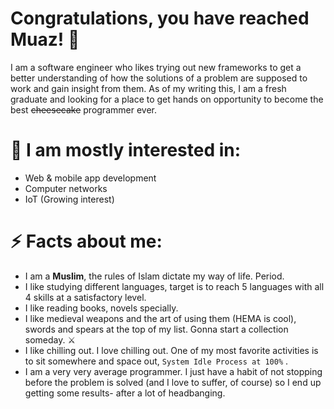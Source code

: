 # Congratulations, you have reached Muaz! 🥴

I am a software engineer who likes trying out new frameworks to get a better understanding of how the solutions of a problem are supposed to work and gain insight from them.
As of my writing this, I am a fresh graduate and looking for a place to get hands on opportunity to become the best ~~cheesecake~~ programmer ever. 

# 🤔 I am mostly interested in:
 - Web & mobile app development
 - Computer networks
 - IoT (Growing interest)

# ⚡ Facts about me: 
 - I am a **Muslim**, the rules of Islam dictate my way of life. Period.
 - I like studying different languages, target is to reach 5 languages with all 4 skills at a satisfactory level.
 - I like reading books, novels specially.
 - I like medieval weapons and the art of using them (HEMA is cool), swords and spears at the top of my list. Gonna start a collection someday. ⚔️
 - I like chilling out. I love chilling out. One of my most favorite activities is to sit somewhere and space out, `System Idle Process at 100%` .
 - I am a very very average programmer. I just have a habit of not stopping before the problem is solved (and I love to suffer, of course) so I end up getting some results- after a lot of headbanging.
